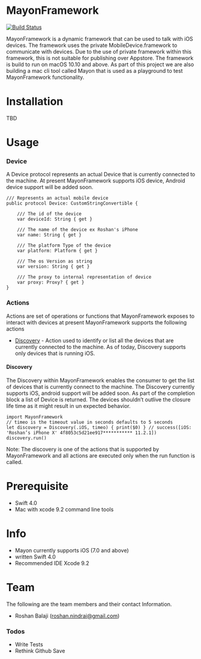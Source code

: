 # MayonFramework
[![Build Status](https://travis-ci.org/RoshanNindrai/Mayon.svg?branch=master)](https://travis-ci.org/RoshanNindrai/Mayon)

MayonFramework is a dynamic framework that can be used to talk with iOS devices. The framework uses the private MobileDevice.framework to communicate with devices. Due to the use of private framework within this framework, this is not suitable for publishing over Appstore. The framework is build to run on macOS 10.10 and above. As part of this project we are also building a mac cli tool called Mayon that is used as a playground to test MayonFramework functionality.

# Installation
TBD
# Usage

### Device

A Device protocol represents an actual Device that is currently connected to the machine. At present MayonFramework supports iOS device, Android device support will be added soon.

    /// Represents an actual mobile device
    public protocol Device: CustomStringConvertible {

        /// The id of the device
        var deviceId: String { get }

        /// The name of the device ex Roshan's iPhone
        var name: String { get }

        /// The platform Type of the device
        var platform: Platform { get }

        /// The os Version as string
        var version: String { get }

        /// The proxy to internal representation of device
        var proxy: Proxy? { get }
    }

### Actions

Actions are set of operations or functions that MayonFramework exposes to interact with devices at present MayonFramework supports the following actions

* [Discovery] - Action used to identify or list all the devices that are currently connected to the machine. As of today, Discovery supports only devices that is running iOS.

#### Discovery
The Discovery within MayonFramework enables the consumer to get the list of devices that is currently connect to the machine. The Discovery currently supports iOS, android support will be added soon. As part of the completion block a list of Device is returned. The devices shouldn’t outlive the closure life time as it might result in un expected behavior.

    import MayonFramework
    // timeo is the timeout value in seconds defaults to 5 seconds
    let discovery = Discovery(.iOS, timeo) { print($0) } // success([iOS: 'Roshan’s iPhone X' 4f8053c5d21ee917*********** 11.2.1])
    discovery.run()

Note: The discovery is one of the actions that is supported by MayonFramework and all actions are executed only when the run function is called.

# Prerequisite 
- Swift 4.0
- Mac with xcode 9.2 command line tools

# Info
  - Mayon currently supports iOS (7.0 and above)
  - written Swift 4.0
  - Recommended IDE Xcode 9.2
# Team

The following are the team members and their contact Information.
- Roshan Balaji (roshan.nindrai@gmail.com)

### Todos
 - Write Tests
 - Rethink Github Save
 
[Discovery]: (##Discovery)
